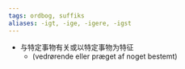 ```yaml
---
tags: ordbog, suffiks
aliases: -igt, -ige, -igere, -igst
---
```


- 与特定事物有关或以特定事物为特征 
	- (vedrørende eller præget af noget bestemt)